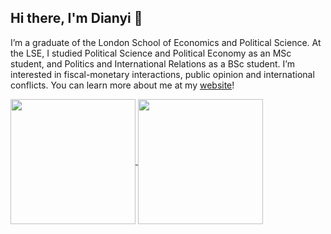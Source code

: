 ## Hi there, I'm Dianyi 👋
I’m a graduate of the London School of Economics and Political Science. At the LSE, I studied Political Science and Political Economy as an MSc student, and Politics and International Relations as a BSc student. I’m interested in fiscal-monetary interactions, public opinion and international conflicts. You can learn more about me at my [website](http://rubuky.com)!

<a href="https://github.com/anuraghazra/github-readme-stats">
  <img height=200 align="center" src="http://github-readme-stats-git-master-dianyi-yangs-projects.vercel.app/api?username=kv9898&show=discussions_started&theme=transparent" />
</a>
<a href="https://github.com/anuraghazra/convoychat">
  <img height=200 align="center" src="https://github-readme-stats-git-master-dianyi-yangs-projects.vercel.app/api/top-langs?username=kv9898&layout=compact&langs_count=8&card_width=320&theme=transparent" />

</a>
